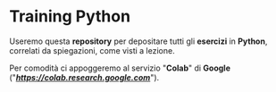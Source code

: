<h1> Training Python </h1>  

Useremo questa **repository** per depositare tutti gli **esercizi** in **Python**, correlati da spiegazioni, come visti a lezione.

Per comodità ci appoggeremo al servizio "**Colab**" di **Google** ("**_https://colab.research.google.com_**").

